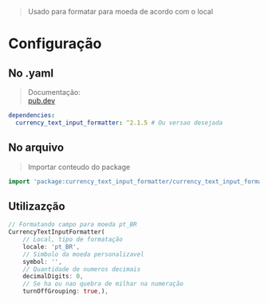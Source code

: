 >Usado para formatar para moeda de acordo com o local
# Configuração
## No .yaml
>Documentação: <br>
[pub.dev](https://pub.dev/packages/currency_text_input_formatter)<br>
```yaml
dependencies:
  currency_text_input_formatter: ^2.1.5 # Ou versao desejada
```
## No arquivo
>Importar conteudo do package
```dart
import 'package:currency_text_input_formatter/currency_text_input_formatter.dart';
```
## Utilizazção
```dart
// Formatando campo para moeda pt_BR
CurrencyTextInputFormatter(
    // Local, tipo de formatação
    locale: 'pt_BR',
    // Simbolo da moeda personalizavel
    symbol: '',
    // Quantidade de numeros decimais
    decimalDigits: 0,
    // Se ha ou nao quebra de milhar na numeração
    turnOffGrouping: true,),
```